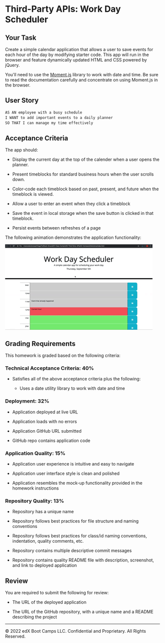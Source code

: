# Third-Party APIs: Work Day Scheduler

## Your Task

Create a simple calendar application that allows a user to save events for each hour of the day by modifying starter code. This app will run in the browser and feature dynamically updated HTML and CSS powered by jQuery.

You'll need to use the [Moment.js](https://momentjs.com/) library to work with date and time. Be sure to read the documentation carefully and concentrate on using Moment.js in the browser.

## User Story

```md
AS AN employee with a busy schedule
I WANT to add important events to a daily planner
SO THAT I can manage my time effectively
```

## Acceptance Criteria

The app should:

* Display the current day at the top of the calender when a user opens the planner.
 
* Present timeblocks for standard business hours when the user scrolls down.
 
* Color-code each timeblock based on past, present, and future when the timeblock is viewed.
 
* Allow a user to enter an event when they click a timeblock

* Save the event in local storage when the save button is clicked in that timeblock.

* Persist events between refreshes of a page

The following animation demonstrates the application functionality:

![A user clicks on slots on the color-coded calendar and edits the events.](/assets/IMG/05-third-party-apis-homework-demo.gif)


## Grading Requirements

This homework is graded based on the following criteria: 

### Technical Acceptance Criteria: 40%

* Satisfies all of the above acceptance criteria plus the following:

  * Uses a date utility library to work with date and time

### Deployment: 32%

* Application deployed at live URL

* Application loads with no errors

* Application GitHub URL submitted

* GitHub repo contains application code

### Application Quality: 15%

* Application user experience is intuitive and easy to navigate

* Application user interface style is clean and polished

* Application resembles the mock-up functionality provided in the homework instructions

### Repository Quality: 13%

* Repository has a unique name

* Repository follows best practices for file structure and naming conventions

* Repository follows best practices for class/id naming conventions, indentation, quality comments, etc.

* Repository contains multiple descriptive commit messages

* Repository contains quality README file with description, screenshot, and link to deployed application

## Review

You are required to submit the following for review:

* The URL of the deployed application

* The URL of the GitHub repository, with a unique name and a README describing the project

---
© 2022 edX Boot Camps LLC. Confidential and Proprietary. All Rights Reserved.
